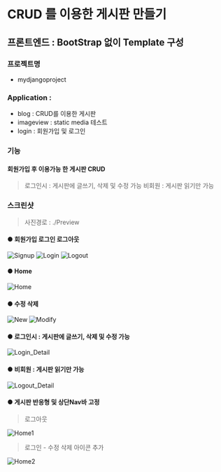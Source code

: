 # CRUD 를 이용한 게시판 만들기
## 프론트엔드 : BootStrap 없이 Template 구성


### 프로젝트명
- mydjangoproject

### Application :
- blog : CRUD를 이용한 게시판
- imageview : static media 테스트
- login : 회원가입 및 로그인

### 기능
#### 회원가입 후 이용가능 한 게시판 CRUD
> 로그인시 : 게시판에 글쓰기, 삭제 및 수정 가능
> 비회원 : 게시판 읽기만 가능

### 스크린샷
> 사진경로 : ./Preview

#### ● 회원가입 로그인 로그아웃
![Signup](./Preview/Signup.png)
![Login](./Preview/login.png)
![Logout](./Preview/logout.png)

#### ● Home
![Home](./Preview/Home.png)

#### ● 수정 삭제
![New](./Preview/New.png)
![Modify](./Preview/Modify.png)

#### ● 로그인시 : 게시판에 글쓰기, 삭제 및 수정 가능
![Login_Detail](./Preview/Login_Detail.png)

####  ● 비회원 : 게시판 읽기만 가능
![Logout_Detail](./Preview/Logout_Detail.png)

#### ● 게시판 반응형 및 상단Nav바 고정
> 로그아웃

![Home1](./Preview/Home1.png)
> 로그인 - 수정 삭제 아이콘 추가

![Home2](./Preview/Home2.png)

